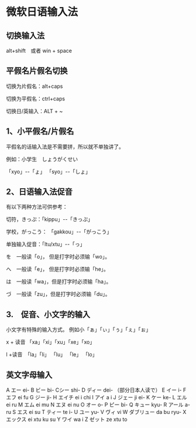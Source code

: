 # 微软日语输入法

## 切换输入法

alt+shift　或者 win + space

## 平假名片假名切换

切换为片假名：alt+caps

切换为平假名：ctrl+caps

切换日/英输入：ALT + ~

## 1、小平假名/片假名

平假名的话输入法是不需要拼，所以就不单独讲了。

例如：小学生　しょうがくせい

「xyo」--「ょ」
「syo」--「しょ」

## 2、日语输入法促音

有以下两种方法可供参考：

切符，きっぷ：「kippu」--「きっぷ」

学校，がっこう： 「gakkou」--「がっこう」

单独输入促音：「ltu/xtu」--「っ」

を　一般读「o」， 但是打字时必须输「wo」。

へ　一般读「e」， 但是打字时必须输「he」。

は　一般读「wa」，但是打字时必须输「ha」。

づ　一般读「zu」，但是打字时必须输「du」。

## 3.　促音、小文字的输入

小文字有特殊的输入方式。
例如小「ぁ」「ぃ」「ぅ」「ぇ」「ぉ」

x + 读音 「xa」「xi」「xu」「xe」「xo」

l +读音　「la」「li」 「lu」 「le」 「lo」

## 英文字母输入

A エー ei-
B ビー bi-
Cシー shi-
D ディー dei- （部分日本人读で）
E イー i-
F エフ ei fu
G ジー ji-
H エイチ ei i chi
I アイ a i
J ジェー ji ei-
K ケー ke-
L エル ei ru
M エム ei mu
N エヌ ei nu
O オー o-
P ピー bi-
Q キュー kyu-
R アール a-ru
S エス ei su
T ティー te i-
U ユー yu-
V ヴィ vi
W ダブリュー da bu ryu-
X エックス ei xtu ku su
Y ワイ wa i
Z ゼット ze xtu to
